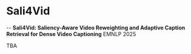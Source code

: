# Sali4Vid
--
**Sali4Vid: Saliency-Aware Video Reweighting and Adaptive Caption Retrieval for Dense Video Captioning** EMNLP 2025

TBA
